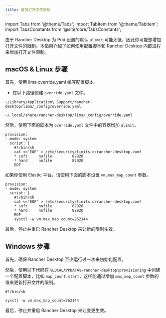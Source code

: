 ```yaml
---
title: 增加打开文件限制
---
```


import Tabs from '@theme/Tabs';
import TabItem from '@theme/TabItem';
import TabsConstants from '@site/core/TabsConstants';

由于 Rancher Desktop 为 Pod 设置的默认 `ulimit` 可能太低，因此你可能想增加打开文件的限制。本指南介绍了如何使用配置脚本和 Rancher Desktop 内部进程来增加打开文件限制。

## macOS & Linux 步骤

首先，使用 lima override.yaml 编写配置脚本。

- 在以下路径创建 `override.yaml` 文件。

<Tabs groupId="os">
  <TabItem value="macOS">

```
~/Library/Application\ Support/rancher-desktop/lima/_config/override.yaml
```

</TabItem>
  <TabItem value="Linux">

```
~/.local/share/rancher-desktop/lima/_config/override.yaml
```

</TabItem>
</Tabs>

然后，使用下面的脚本为 `override.yaml` 文件中的容器增加 `ulimit`。

```
provision:
- mode: system
  script: |
    #!/bin/sh
    cat <<'EOF' > /etc/security/limits.d/rancher-desktop.conf
    * soft     nofile         82920
    * hard     nofile         82920
    EOF
```

如果你使用 Elastic 平台，请使用下面的脚本设置 `vm.max_map_count` 参数。

```
provision:
- mode: system
  script: |
    #!/bin/sh
    cat <<'EOF' > /etc/security/limits.d/rancher-desktop.conf
    * soft     nofile         82920
    * hard     nofile         82920
    EOF
    sysctl -w vm.max_map_count=262144
```

最后，停止并重启 Rancher Desktop 来让新的限制生效。

## Windows 步骤

首先，确保 Rancher Desktop 至少运行过一次来初始化配置。

然后，使用以下代码在 `%LOCALAPPDATA%\rancher-desktop\provisioning` 中创建一个配置脚本，比如 `map_count.start`，这样能通过增加 `max_map_count` 参数的值来更新打开文件的限制。

```
#!/bin/sh

sysctl -w vm.max_map_count=262144
```

最后，停止并重启 Rancher Desktop 来让变更生效。
